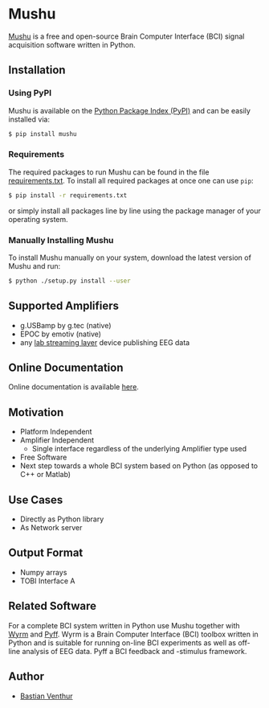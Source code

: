 Mushu
=====

[Mushu][mushu] is a free and open-source Brain Computer Interface (BCI) signal
acquisition software written in Python.

  [mushu]: http://bbci.de/mushu

Installation
------------


### Using PyPI

Mushu is available on the [Python Package Index (PyPI)][pypi] and can be easily
installed via:

```bash
$ pip install mushu
```

  [pypi]: https://pypi.python.org/pypi/Mushu


### Requirements

The required packages to run Mushu can be found in the file
[requirements.txt](requirements.txt). To install all required packages at once
one can use `pip`:

```sh
$ pip install -r requirements.txt
```

or simply install all packages line by line using the package manager of your
operating system.


### Manually Installing Mushu

To install Mushu manually on your system, download the latest version of Mushu
and run:

```sh
$ python ./setup.py install --user
```

Supported Amplifiers
--------------------

  * g.USBamp by g.tec (native)
  * EPOC by emotiv (native)
  * any [lab streaming layer][lsl] device publishing EEG data

  [lsl]: https://code.google.com/p/labstreaminglayer/

Online Documentation
--------------------

Online documentation is available [here][mushudoc].

  [mushudoc]: http://venthur.github.io/mushu

Motivation
----------

  * Platform Independent
  * Amplifier Independent
    * Single interface regardless of the underlying Amplifier type used
  * Free Software
  * Next step towards a whole BCI system based on Python (as opposed to C++ or
    Matlab)

Use Cases
---------

  * Directly as Python library
  * As Network server


Output Format
-------------

  * Numpy arrays
  * TOBI Interface A

Related Software
----------------

For a complete BCI system written in Python use Mushu together with
[Wyrm][wyrm] and [Pyff][pyff]. Wyrm is a Brain Computer Interface (BCI) toolbox
written in Python and is suitable for running on-line BCI experiments as well as
off-line analysis of EEG data. Pyff a BCI feedback and -stimulus framework.

  [pyff]: http://github.com/venthur/pyff
  [wyrm]: http://github.com/venthur/wyrm



Author
------

  * [Bastian Venthur][venthur]


  [venthur]: http://venthur.de

